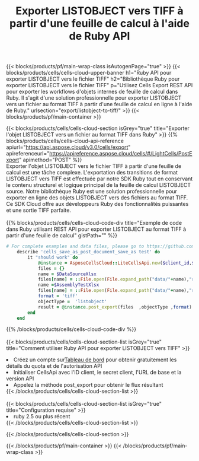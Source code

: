 ﻿---
title:  Exporter LISTOBJECT vers TIFF à partir d'une feuille de calcul à l'aide de Ruby API
description: Aspose.Cells Cloud REST API prend en charge l'exportation de fichiers Excel et d'objets internes vers des types de fichiers de format. SDK prend en charge les types de langages de développement. Ils incluent Android, C#, Go, Java, NodeJS, Perl, PHP, Python, Ruby et Swift.
url: /fr/ruby/export/listobject-to-tiff/
---
{{< blocks/products/pf/main-wrap-class isAutogenPage="true" >}}
{{< blocks/products/cells/cells-cloud-upper-banner h1="Ruby API pour exporter LISTOBJECT vers le fichier TIFF" h2="Bibliothèque Ruby pour exporter LISTOBJECT vers le fichier TIFF" p="Utilisez Cells Export REST API pour exporter les workflows d\'objets internes de feuille de calcul dans Ruby. Il s\'agit d\'une solution professionnelle pour exporter LISTOBJECT vers un fichier au format TIFF à partir d\'une feuille de calcul en ligne à l\'aide de Ruby." urlsection="export/listobject-to-tiff/" >}}
{{< blocks/products/pf/main-container >}}

{{< blocks/products/cells/cells-cloud-section isGrey="true" title="Exporter l\'objet LISTOBJECT vers un fichier au format TIFF dans Ruby" >}}
{{% blocks/products/cells/cells-cloud-api-reference apiurl="https://api.aspose.cloud/v3.0/cells/export" apireferenceurl="https://apireference.aspose.cloud/cells/#/LightCells/PostExport" apimethod="POST" %}}
<br/>
Exporter l'objet LISTOBJECT vers le fichier TIFF à partir d'une feuille de calcul est une tâche complexe. L'exportation des transitions de format LISTOBJECT vers TIFF est effectuée par notre SDK Ruby tout en conservant le contenu structurel et logique principal de la feuille de calcul LISTOBJECT source. Notre bibliothèque Ruby est une solution professionnelle pour exporter en ligne des objets LISTOBJECT vers des fichiers au format TIFF. Ce SDK Cloud offre aux développeurs Ruby des fonctionnalités puissantes et une sortie TIFF parfaite.
<br/>
<br/>
{{% blocks/products/cells/cells-cloud-code-div title="Exemple de code dans Ruby utilisant REST API pour exporter LISTOBJECT au format TIFF à partir d\'une feuille de calcul" gistPath="" %}}
  
```ruby
# For complete examples and data files, please go to https://github.com/aspose-cells-cloud/aspose-cells-cloud-ruby/
    describe 'cells_save_as_post_document_save_as test' do
        it "should work" do
            @instance = AsposeCellsCloud::LiteCellsApi.new($client_id,$client_secret,"v3.0","https://api.aspose.cloud/")
            files = {}      
            name = $DataSourceXlsx
            files[name] = ::File.open(File.expand_path("data/"+name),"r") 
            name =$AssemblyTestXlsx 
            files[name] = ::File.open(File.expand_path("data/"+name),"r")
            format = 'tiff'
            objectType =  'listobject'
            result = @instance.post_export(files  ,objectType ,format)    
        end
    end
```
   
{{% /blocks/products/cells/cells-cloud-code-div %}}
<br/>
<br/>
{{< blocks/products/cells/cells-cloud-section-list isGrey="true" title="Comment utiliser Ruby API pour exporter LISTOBJECT vers TIFF" >}}
<li> Créez un compte sur<a href="https://dashboard.aspose.cloud/">Tableau de bord</a> pour obtenir gratuitement les détails du quota et de l'autorisation API</li>
<li>Initialiser CellsApi avec l'ID client, le secret client, l'URL de base et la version API</li>
<li>Appelez la méthode post_export pour obtenir le flux résultant</li>
{{< /blocks/products/cells/cells-cloud-section-list >}}
<br/>
<br/>
{{< blocks/products/cells/cells-cloud-section-list isGrey="true" title="Configuration requise" >}}
<li>ruby 2.5 ou plus récent</li>
{{< /blocks/products/cells/cells-cloud-section-list >}}

{{< /blocks/products/cells/cells-cloud-section >}}

{{< /blocks/products/pf/main-container >}}
{{< /blocks/products/pf/main-wrap-class >}}
